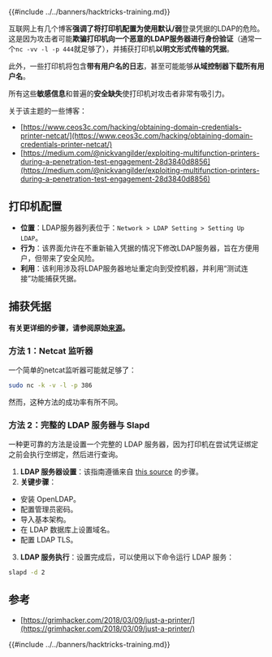 {{#include ../../banners/hacktricks-training.md}}

互联网上有几个博客**强调了将打印机配置为使用默认/弱**登录凭据的LDAP的危险。\
这是因为攻击者可能**欺骗打印机向一个恶意的LDAP服务器进行身份验证**（通常一个`nc -vv -l -p 444`就足够了），并捕获打印机**以明文形式传输的凭据**。

此外，一些打印机将包含**带有用户名的日志**，甚至可能能够**从域控制器下载所有用户名**。

所有这些**敏感信息**和普遍的**安全缺失**使打印机对攻击者非常有吸引力。

关于该主题的一些博客：

- [https://www.ceos3c.com/hacking/obtaining-domain-credentials-printer-netcat/](https://www.ceos3c.com/hacking/obtaining-domain-credentials-printer-netcat/)
- [https://medium.com/@nickvangilder/exploiting-multifunction-printers-during-a-penetration-test-engagement-28d3840d8856](https://medium.com/@nickvangilder/exploiting-multifunction-printers-during-a-penetration-test-engagement-28d3840d8856)

## 打印机配置

- **位置**：LDAP服务器列表位于：`Network > LDAP Setting > Setting Up LDAP`。
- **行为**：该界面允许在不重新输入凭据的情况下修改LDAP服务器，旨在方便用户，但带来了安全风险。
- **利用**：该利用涉及将LDAP服务器地址重定向到受控机器，并利用“测试连接”功能捕获凭据。

## 捕获凭据

**有关更详细的步骤，请参阅原始[来源](https://grimhacker.com/2018/03/09/just-a-printer/)。**

### 方法 1：Netcat 监听器

一个简单的netcat监听器可能就足够了：
```bash
sudo nc -k -v -l -p 386
```
然而，这种方法的成功率有所不同。

### 方法 2：完整的 LDAP 服务器与 Slapd

一种更可靠的方法是设置一个完整的 LDAP 服务器，因为打印机在尝试凭证绑定之前会执行空绑定，然后进行查询。

1. **LDAP 服务器设置**：该指南遵循来自 [this source](https://www.server-world.info/en/note?os=Fedora_26&p=openldap) 的步骤。
2. **关键步骤**：
- 安装 OpenLDAP。
- 配置管理员密码。
- 导入基本架构。
- 在 LDAP 数据库上设置域名。
- 配置 LDAP TLS。
3. **LDAP 服务执行**：设置完成后，可以使用以下命令运行 LDAP 服务：
```bash
slapd -d 2
```
## 参考

- [https://grimhacker.com/2018/03/09/just-a-printer/](https://grimhacker.com/2018/03/09/just-a-printer/)

{{#include ../../banners/hacktricks-training.md}}
